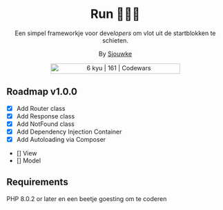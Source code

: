 <h1 align="center">Run 🏃‍♀️‍➡️</h1>
<p align="center">Een simpel frameworkje voor deve<i>lopers</i> om vlot uit de startblokken te schieten.</p>
<div align="center">
	<p>By <a href="https://sjouwke.be">Sjouwke</a></p>
	<img src="https://www.codewars.com/users/Sjouwke/badges/small" width="300" height="24" alt="6 kyu | 161 | Codewars" />
</div>

## Roadmap v1.0.0

- [x] Add Router class
- [x] Add Response class
- [x] Add NotFound class
- [x] Add Dependency Injection Container
- [x] Add Autoloading via Composer
- [] View
- [] Model

## Requirements

PHP 8.0.2 or later en een beetje goesting om te coderen
